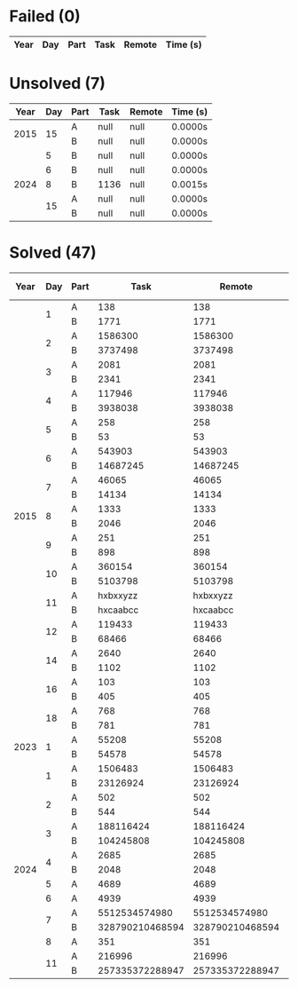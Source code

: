 <div>
    <h1>
        Failed (0)
    </h1>
    <table style="th, td {border: 1px solid white; border-collapse: collapse; text-align: center;}">
        <thead>
            <th>
                Year
            </th>
            <th>
                Day
            </th>
            <th>
                Part
            </th>
            <th>
                Task
            </th>
            <th>
                Remote
            </th>
            <th>
                Time (s)
            </th>
        </thead>
        <tbody>
        </tbody>
    </table>
</div>

<div>
    <h1>
        Unsolved (7)
    </h1>
    <table style="th, td {border: 1px solid white; border-collapse: collapse; text-align: center;}">
        <thead>
            <th>
                Year
            </th>
            <th>
                Day
            </th>
            <th>
                Part
            </th>
            <th>
                Task
            </th>
            <th>
                Remote
            </th>
            <th>
                Time (s)
            </th>
        </thead>
        <tbody>
            <tr>
                <td rowspan="2">
                    2015
                </td>
                <td rowspan="2">
                    15
                </td>
                <td>
                    A
                </td>
                <td>
                    null
                </td>
                <td>
                    null
                </td>
                <td>
                    0.0000s
                </td>
            </tr>
            <tr>
                <td>
                    B
                </td>
                <td>
                    null
                </td>
                <td>
                    null
                </td>
                <td>
                    0.0000s
                </td>
            </tr>
            <tr>
                <td rowspan="5">
                    2024
                </td>
                <td rowspan="1">
                    5
                </td>
                <td>
                    B
                </td>
                <td>
                    null
                </td>
                <td>
                    null
                </td>
                <td>
                    0.0000s
                </td>
            </tr>
            <tr>
                <td rowspan="1">
                    6
                </td>
                <td>
                    B
                </td>
                <td>
                    null
                </td>
                <td>
                    null
                </td>
                <td>
                    0.0000s
                </td>
            </tr>
            <tr>
                <td rowspan="1">
                    8
                </td>
                <td>
                    B
                </td>
                <td>
                    1136
                </td>
                <td>
                    null
                </td>
                <td>
                    0.0015s
                </td>
            </tr>
            <tr>
                <td rowspan="2">
                    15
                </td>
                <td>
                    A
                </td>
                <td>
                    null
                </td>
                <td>
                    null
                </td>
                <td>
                    0.0000s
                </td>
            </tr>
            <tr>
                <td>
                    B
                </td>
                <td>
                    null
                </td>
                <td>
                    null
                </td>
                <td>
                    0.0000s
                </td>
            </tr>
        </tbody>
    </table>
</div>

<div>
    <h1>
        Solved (47)
    </h1>
    <table style="th, td {border: 1px solid white; border-collapse: collapse; text-align: center;}">
        <thead>
            <th>
                Year
            </th>
            <th>
                Day
            </th>
            <th>
                Part
            </th>
            <th>
                Task
            </th>
            <th>
                Remote
            </th>
            <th>
                Time (s)
            </th>
        </thead>
        <tbody>
            <tr>
                <td rowspan="30">
                    2015
                </td>
                <td rowspan="2">
                    1
                </td>
                <td>
                    A
                </td>
                <td>
                    138
                </td>
                <td>
                    138
                </td>
                <td>
                    0.0002s
                </td>
            </tr>
            <tr>
                <td>
                    B
                </td>
                <td>
                    1771
                </td>
                <td>
                    1771
                </td>
                <td>
                    0.0001s
                </td>
            </tr>
            <tr>
                <td rowspan="2">
                    2
                </td>
                <td>
                    A
                </td>
                <td>
                    1586300
                </td>
                <td>
                    1586300
                </td>
                <td>
                    0.0002s
                </td>
            </tr>
            <tr>
                <td>
                    B
                </td>
                <td>
                    3737498
                </td>
                <td>
                    3737498
                </td>
                <td>
                    0.0055s
                </td>
            </tr>
            <tr>
                <td rowspan="2">
                    3
                </td>
                <td>
                    A
                </td>
                <td>
                    2081
                </td>
                <td>
                    2081
                </td>
                <td>
                    0.0029s
                </td>
            </tr>
            <tr>
                <td>
                    B
                </td>
                <td>
                    2341
                </td>
                <td>
                    2341
                </td>
                <td>
                    0.0035s
                </td>
            </tr>
            <tr>
                <td rowspan="2">
                    4
                </td>
                <td>
                    A
                </td>
                <td>
                    117946
                </td>
                <td>
                    117946
                </td>
                <td>
                    0.1169s
                </td>
            </tr>
            <tr>
                <td>
                    B
                </td>
                <td>
                    3938038
                </td>
                <td>
                    3938038
                </td>
                <td>
                    0.6751s
                </td>
            </tr>
            <tr>
                <td rowspan="2">
                    5
                </td>
                <td>
                    A
                </td>
                <td>
                    258
                </td>
                <td>
                    258
                </td>
                <td>
                    0.0077s
                </td>
            </tr>
            <tr>
                <td>
                    B
                </td>
                <td>
                    53
                </td>
                <td>
                    53
                </td>
                <td>
                    0.0084s
                </td>
            </tr>
            <tr>
                <td rowspan="2">
                    6
                </td>
                <td>
                    A
                </td>
                <td>
                    543903
                </td>
                <td>
                    543903
                </td>
                <td>
                    0.0478s
                </td>
            </tr>
            <tr>
                <td>
                    B
                </td>
                <td>
                    14687245
                </td>
                <td>
                    14687245
                </td>
                <td>
                    0.0291s
                </td>
            </tr>
            <tr>
                <td rowspan="2">
                    7
                </td>
                <td>
                    A
                </td>
                <td>
                    46065
                </td>
                <td>
                    46065
                </td>
                <td>
                    0.0091s
                </td>
            </tr>
            <tr>
                <td>
                    B
                </td>
                <td>
                    14134
                </td>
                <td>
                    14134
                </td>
                <td>
                    0.0024s
                </td>
            </tr>
            <tr>
                <td rowspan="2">
                    8
                </td>
                <td>
                    A
                </td>
                <td>
                    1333
                </td>
                <td>
                    1333
                </td>
                <td>
                    0.0199s
                </td>
            </tr>
            <tr>
                <td>
                    B
                </td>
                <td>
                    2046
                </td>
                <td>
                    2046
                </td>
                <td>
                    0.0031s
                </td>
            </tr>
            <tr>
                <td rowspan="2">
                    9
                </td>
                <td>
                    A
                </td>
                <td>
                    251
                </td>
                <td>
                    251
                </td>
                <td>
                    4.9909s
                </td>
            </tr>
            <tr>
                <td>
                    B
                </td>
                <td>
                    898
                </td>
                <td>
                    898
                </td>
                <td>
                    4.7549s
                </td>
            </tr>
            <tr>
                <td rowspan="2">
                    10
                </td>
                <td>
                    A
                </td>
                <td>
                    360154
                </td>
                <td>
                    360154
                </td>
                <td>
                    0.0392s
                </td>
            </tr>
            <tr>
                <td>
                    B
                </td>
                <td>
                    5103798
                </td>
                <td>
                    5103798
                </td>
                <td>
                    0.1109s
                </td>
            </tr>
            <tr>
                <td rowspan="2">
                    11
                </td>
                <td>
                    A
                </td>
                <td>
                    hxbxxyzz
                </td>
                <td>
                    hxbxxyzz
                </td>
                <td>
                    0.0106s
                </td>
            </tr>
            <tr>
                <td>
                    B
                </td>
                <td>
                    hxcaabcc
                </td>
                <td>
                    hxcaabcc
                </td>
                <td>
                    0.2083s
                </td>
            </tr>
            <tr>
                <td rowspan="2">
                    12
                </td>
                <td>
                    A
                </td>
                <td>
                    119433
                </td>
                <td>
                    119433
                </td>
                <td>
                    0.0036s
                </td>
            </tr>
            <tr>
                <td>
                    B
                </td>
                <td>
                    68466
                </td>
                <td>
                    68466
                </td>
                <td>
                    0.0059s
                </td>
            </tr>
            <tr>
                <td rowspan="2">
                    14
                </td>
                <td>
                    A
                </td>
                <td>
                    2640
                </td>
                <td>
                    2640
                </td>
                <td>
                    0.0233s
                </td>
            </tr>
            <tr>
                <td>
                    B
                </td>
                <td>
                    1102
                </td>
                <td>
                    1102
                </td>
                <td>
                    0.0055s
                </td>
            </tr>
            <tr>
                <td rowspan="2">
                    16
                </td>
                <td>
                    A
                </td>
                <td>
                    103
                </td>
                <td>
                    103
                </td>
                <td>
                    0.0032s
                </td>
            </tr>
            <tr>
                <td>
                    B
                </td>
                <td>
                    405
                </td>
                <td>
                    405
                </td>
                <td>
                    0.0023s
                </td>
            </tr>
            <tr>
                <td rowspan="2">
                    18
                </td>
                <td>
                    A
                </td>
                <td>
                    768
                </td>
                <td>
                    768
                </td>
                <td>
                    0.0939s
                </td>
            </tr>
            <tr>
                <td>
                    B
                </td>
                <td>
                    781
                </td>
                <td>
                    781
                </td>
                <td>
                    0.0813s
                </td>
            </tr>
            <tr>
                <td rowspan="2">
                    2023
                </td>
                <td rowspan="2">
                    1
                </td>
                <td>
                    A
                </td>
                <td>
                    55208
                </td>
                <td>
                    55208
                </td>
                <td>
                    0.0016s
                </td>
            </tr>
            <tr>
                <td>
                    B
                </td>
                <td>
                    54578
                </td>
                <td>
                    54578
                </td>
                <td>
                    0.0056s
                </td>
            </tr>
            <tr>
                <td rowspan="15">
                    2024
                </td>
                <td rowspan="2">
                    1
                </td>
                <td>
                    A
                </td>
                <td>
                    1506483
                </td>
                <td>
                    1506483
                </td>
                <td>
                    0.0003s
                </td>
            </tr>
            <tr>
                <td>
                    B
                </td>
                <td>
                    23126924
                </td>
                <td>
                    23126924
                </td>
                <td>
                    0.0110s
                </td>
            </tr>
            <tr>
                <td rowspan="2">
                    2
                </td>
                <td>
                    A
                </td>
                <td>
                    502
                </td>
                <td>
                    502
                </td>
                <td>
                    0.0027s
                </td>
            </tr>
            <tr>
                <td>
                    B
                </td>
                <td>
                    544
                </td>
                <td>
                    544
                </td>
                <td>
                    0.0021s
                </td>
            </tr>
            <tr>
                <td rowspan="2">
                    3
                </td>
                <td>
                    A
                </td>
                <td>
                    188116424
                </td>
                <td>
                    188116424
                </td>
                <td>
                    0.0020s
                </td>
            </tr>
            <tr>
                <td>
                    B
                </td>
                <td>
                    104245808
                </td>
                <td>
                    104245808
                </td>
                <td>
                    0.0018s
                </td>
            </tr>
            <tr>
                <td rowspan="2">
                    4
                </td>
                <td>
                    A
                </td>
                <td>
                    2685
                </td>
                <td>
                    2685
                </td>
                <td>
                    0.0153s
                </td>
            </tr>
            <tr>
                <td>
                    B
                </td>
                <td>
                    2048
                </td>
                <td>
                    2048
                </td>
                <td>
                    0.0084s
                </td>
            </tr>
            <tr>
                <td rowspan="1">
                    5
                </td>
                <td>
                    A
                </td>
                <td>
                    4689
                </td>
                <td>
                    4689
                </td>
                <td>
                    0.0007s
                </td>
            </tr>
            <tr>
                <td rowspan="1">
                    6
                </td>
                <td>
                    A
                </td>
                <td>
                    4939
                </td>
                <td>
                    4939
                </td>
                <td>
                    0.0019s
                </td>
            </tr>
            <tr>
                <td rowspan="2">
                    7
                </td>
                <td>
                    A
                </td>
                <td>
                    5512534574980
                </td>
                <td>
                    5512534574980
                </td>
                <td>
                    0.0396s
                </td>
            </tr>
            <tr>
                <td>
                    B
                </td>
                <td>
                    328790210468594
                </td>
                <td>
                    328790210468594
                </td>
                <td>
                    1.4175s
                </td>
            </tr>
            <tr>
                <td rowspan="1">
                    8
                </td>
                <td>
                    A
                </td>
                <td>
                    351
                </td>
                <td>
                    351
                </td>
                <td>
                    0.0006s
                </td>
            </tr>
            <tr>
                <td rowspan="2">
                    11
                </td>
                <td>
                    A
                </td>
                <td>
                    216996
                </td>
                <td>
                    216996
                </td>
                <td>
                    0.0036s
                </td>
            </tr>
            <tr>
                <td>
                    B
                </td>
                <td>
                    257335372288947
                </td>
                <td>
                    257335372288947
                </td>
                <td>
                    0.0656s
                </td>
            </tr>
        </tbody>
    </table>
</div>

